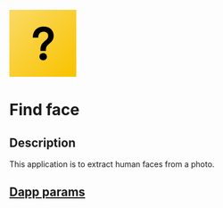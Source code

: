 ![dapp logo](./logo.png)
# Find face
## Description
This application is to extract human faces from a photo.
## [Dapp params](./iexec.js)
